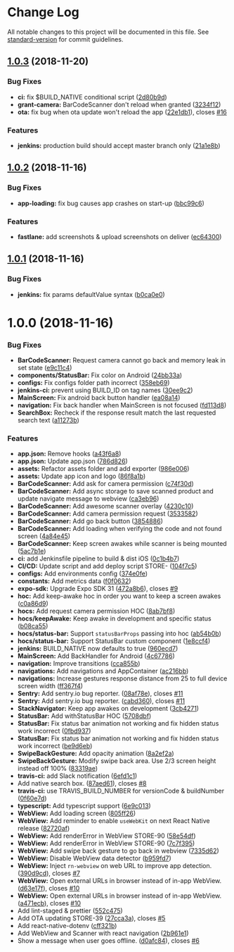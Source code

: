 # Change Log

All notable changes to this project will be documented in this file. See [standard-version](https://github.com/conventional-changelog/standard-version) for commit guidelines.

<a name="1.0.3"></a>
## [1.0.3](https://bitbucket.org/targeek/mobile-store/compare/v1.0.2...v1.0.3) (2018-11-20)


### Bug Fixes

* **ci:** fix $BUILD_NATIVE conditional script ([2d80b9d](https://bitbucket.org/targeek/mobile-store/commits/2d80b9d))
* **grant-camera:** BarCodeScanner don't reload when granted ([3234f12](https://bitbucket.org/targeek/mobile-store/commits/3234f12))
* **ota:** fix bug when ota update won't reload the app ([22e1db1](https://bitbucket.org/targeek/mobile-store/commits/22e1db1)), closes [#16](https://bitbucket.org/targeek/mobile-store/issue/16)


### Features

* **jenkins:** production build should accept master branch only ([21a1e8b](https://bitbucket.org/targeek/mobile-store/commits/21a1e8b))



<a name="1.0.2"></a>
## [1.0.2](https://bitbucket.org/targeek/mobile-store/compare/v1.0.1...v1.0.2) (2018-11-16)


### Bug Fixes

* **app-loading:** fix bug causes app crashes on start-up ([bbc99c6](https://bitbucket.org/targeek/mobile-store/commits/bbc99c6))


### Features

* **fastlane:** add screenshots & upload screenshots on deliver ([ec64300](https://bitbucket.org/targeek/mobile-store/commits/ec64300))



<a name="1.0.1"></a>
## [1.0.1](https://bitbucket.org/targeek/mobile-store/compare/v1.0.0...v1.0.1) (2018-11-16)


### Bug Fixes

* **jenkins:** fix params defaultValue syntax ([b0ca0e0](https://bitbucket.org/targeek/mobile-store/commits/b0ca0e0))



<a name="1.0.0"></a>
# 1.0.0 (2018-11-16)


### Bug Fixes

* **BarCodeScanner:** Request camera cannot go back and memory leak in set state ([e9c11c4](https://bitbucket.org/targeek/mobile-store/commits/e9c11c4))
* **components/StatusBar:** Fix color on Android ([24bb33a](https://bitbucket.org/targeek/mobile-store/commits/24bb33a))
* **configs:** Fix configs folder path incorrect ([358eb69](https://bitbucket.org/targeek/mobile-store/commits/358eb69))
* **jenkins-ci:** prevent using BUILD_ID on tag names ([30ee9c2](https://bitbucket.org/targeek/mobile-store/commits/30ee9c2))
* **MainScreen:** Fix android back button handler ([ea08a14](https://bitbucket.org/targeek/mobile-store/commits/ea08a14))
* **navigation:** Fix back handler when MainScreen is not focused ([fd113d8](https://bitbucket.org/targeek/mobile-store/commits/fd113d8))
* **SearchBox:** Recheck if the response result match the last requested search text ([a11273b](https://bitbucket.org/targeek/mobile-store/commits/a11273b))


### Features

* **app.json:** Remove hooks ([a43f6a8](https://bitbucket.org/targeek/mobile-store/commits/a43f6a8))
* **app.json:** Update app.json ([786d826](https://bitbucket.org/targeek/mobile-store/commits/786d826))
* **assets:** Refactor assets folder and add exporter ([986e006](https://bitbucket.org/targeek/mobile-store/commits/986e006))
* **assets:** Update app icon and logo ([86f8a1b](https://bitbucket.org/targeek/mobile-store/commits/86f8a1b))
* **BarCodeScanner:** Add ask for camera permission ([c74f30d](https://bitbucket.org/targeek/mobile-store/commits/c74f30d))
* **BarCodeScanner:** Add async storage to save scanned product and update navigate message to webview ([ca3eb96](https://bitbucket.org/targeek/mobile-store/commits/ca3eb96))
* **BarCodeScanner:** Add awesome scanner overlay ([4230c10](https://bitbucket.org/targeek/mobile-store/commits/4230c10))
* **BarCodeScanner:** Add camera permission request ([3533582](https://bitbucket.org/targeek/mobile-store/commits/3533582))
* **BarCodeScanner:** Add go back button ([3854886](https://bitbucket.org/targeek/mobile-store/commits/3854886))
* **BarCodeScanner:** Add loading when verifying the code and not found screen ([4a84e45](https://bitbucket.org/targeek/mobile-store/commits/4a84e45))
* **BarCodeScanner:** Keep screen awakes while scanner is being mounted ([5ac7b1e](https://bitbucket.org/targeek/mobile-store/commits/5ac7b1e))
* **ci:** add Jenkinsfile pipeline to build & dist iOS ([0c1b4b7](https://bitbucket.org/targeek/mobile-store/commits/0c1b4b7))
* **CI/CD:** Update script and add deploy script STORE- ([104f7c5](https://bitbucket.org/targeek/mobile-store/commits/104f7c5))
* **configs:** Add environments config ([374e0fe](https://bitbucket.org/targeek/mobile-store/commits/374e0fe))
* **constants:** Add metrics data ([f0f0632](https://bitbucket.org/targeek/mobile-store/commits/f0f0632))
* **expo-sdk:** Upgrade Expo SDK 31 ([472a8b6](https://bitbucket.org/targeek/mobile-store/commits/472a8b6)), closes [#9](https://bitbucket.org/targeek/mobile-store/issue/9)
* **hoc:** Add keep-awake hoc in order you want to keep a screen awakes ([c0a86d9](https://bitbucket.org/targeek/mobile-store/commits/c0a86d9))
* **hocs:** Add request camera permission HOC ([8ab7bf8](https://bitbucket.org/targeek/mobile-store/commits/8ab7bf8))
* **hocs/keepAwake:** Keep awake in development and specific status ([b08ca55](https://bitbucket.org/targeek/mobile-store/commits/b08ca55))
* **hocs/status-bar:** Support `statusBarProps` passing into hoc ([ab54b0b](https://bitbucket.org/targeek/mobile-store/commits/ab54b0b))
* **hocs/status-bar:** Support StatusBar custom component ([1e8ccf4](https://bitbucket.org/targeek/mobile-store/commits/1e8ccf4))
* **jenkins:** BUILD_NATIVE now defaults to true ([960ecd7](https://bitbucket.org/targeek/mobile-store/commits/960ecd7))
* **MainScreen:** Add BackHandler for Android ([4c67786](https://bitbucket.org/targeek/mobile-store/commits/4c67786))
* **navigation:** Improve transitions ([cca855b](https://bitbucket.org/targeek/mobile-store/commits/cca855b))
* **navigations:** Add navigations and AppContainer ([ac216bb](https://bitbucket.org/targeek/mobile-store/commits/ac216bb))
* **navigations:** Increase gestures response distance from 25 to full device screen width ([ff367f4](https://bitbucket.org/targeek/mobile-store/commits/ff367f4))
* **Sentry:** Add sentry.io bug reporter. ([08af78e](https://bitbucket.org/targeek/mobile-store/commits/08af78e)), closes [#11](https://bitbucket.org/targeek/mobile-store/issue/11)
* **Sentry:** Add sentry.io bug reporter. ([cabd360](https://bitbucket.org/targeek/mobile-store/commits/cabd360)), closes [#11](https://bitbucket.org/targeek/mobile-store/issue/11)
* **StackNavigator:** Keep app awakes on development ([3cb4271](https://bitbucket.org/targeek/mobile-store/commits/3cb4271))
* **StatusBar:** Add withStatusBar HOC ([5708dbf](https://bitbucket.org/targeek/mobile-store/commits/5708dbf))
* **StatusBar:** Fix status bar animation not working and fix hidden status work incorrect ([0fbd937](https://bitbucket.org/targeek/mobile-store/commits/0fbd937))
* **StatusBar:** Fix status bar animation not working and fix hidden status work incorrect ([be9d6eb](https://bitbucket.org/targeek/mobile-store/commits/be9d6eb))
* **SwipeBackGesture:** Add opacity animation ([8a2ef2a](https://bitbucket.org/targeek/mobile-store/commits/8a2ef2a))
* **SwipeBackGesture:** Modify swipe back area. Use 2/3 screen height instead off 100% ([83319ae](https://bitbucket.org/targeek/mobile-store/commits/83319ae))
* **travis-ci:** add Slack notification ([6efd1c1](https://bitbucket.org/targeek/mobile-store/commits/6efd1c1))
* Add native search box. ([87aed61](https://bitbucket.org/targeek/mobile-store/commits/87aed61)), closes [#8](https://bitbucket.org/targeek/mobile-store/issue/8)
* **travis-ci:** use TRAVIS_BUILD_NUMBER for versionCode & buildNumber ([0f60e7d](https://bitbucket.org/targeek/mobile-store/commits/0f60e7d))
* **typescript:** Add typescript support ([6e9c013](https://bitbucket.org/targeek/mobile-store/commits/6e9c013))
* **WebView:** Add loading screen ([805ff26](https://bitbucket.org/targeek/mobile-store/commits/805ff26))
* **WebView:** Add reminder  to enable `useWebKit` on next React Native release ([82720af](https://bitbucket.org/targeek/mobile-store/commits/82720af))
* **WebView:** Add renderError in WebView STORE-90 ([58e54df](https://bitbucket.org/targeek/mobile-store/commits/58e54df))
* **WebView:** Add renderError in WebView STORE-90 ([7c7f395](https://bitbucket.org/targeek/mobile-store/commits/7c7f395))
* **WebView:** Add swipe back gesture to go back in webview ([7335d62](https://bitbucket.org/targeek/mobile-store/commits/7335d62))
* **WebView:** Disable WebView data detector ([b959fd7](https://bitbucket.org/targeek/mobile-store/commits/b959fd7))
* **WebView:** Inject `rn-webview` on web URL to improve app detection. ([390d9cd](https://bitbucket.org/targeek/mobile-store/commits/390d9cd)), closes [#7](https://bitbucket.org/targeek/mobile-store/issue/7)
* **WebView:** Open external URLs in browser instead of in-app WebView. ([d63e17f](https://bitbucket.org/targeek/mobile-store/commits/d63e17f)), closes [#10](https://bitbucket.org/targeek/mobile-store/issue/10)
* **WebView:** Open external URLs in browser instead of in-app WebView. ([a471ecb](https://bitbucket.org/targeek/mobile-store/commits/a471ecb)), closes [#10](https://bitbucket.org/targeek/mobile-store/issue/10)
* Add lint-staged & prettier ([552c475](https://bitbucket.org/targeek/mobile-store/commits/552c475))
* Add OTA updating STORE-39 ([27cca3a](https://bitbucket.org/targeek/mobile-store/commits/27cca3a)), closes [#5](https://bitbucket.org/targeek/mobile-store/issue/5)
* Add react-native-dotenv ([cff321b](https://bitbucket.org/targeek/mobile-store/commits/cff321b))
* Add WebView and Scanner with react navigation ([2b961e1](https://bitbucket.org/targeek/mobile-store/commits/2b961e1))
* Show a message when user goes offline. ([d0afc84](https://bitbucket.org/targeek/mobile-store/commits/d0afc84)), closes [#6](https://bitbucket.org/targeek/mobile-store/issue/6)
